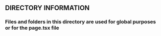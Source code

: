 ## DIRECTORY INFORMATION

### Files and folders in this directory are used for global purposes or for the page.tsx file